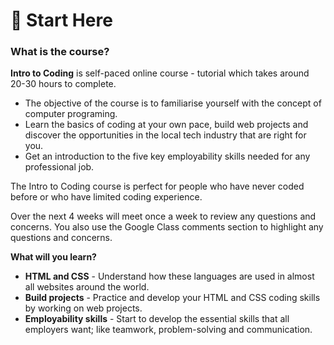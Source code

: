 # 🤪 Start Here

### What is the course? <a href="#lecture_heading" id="lecture_heading"></a>

**Intro to Coding** is self-paced online course - tutorial which takes around 20-30 hours to complete.&#x20;

* The objective of the course is to familiarise yourself with the concept of computer programing.&#x20;
* Learn the basics of coding at your own pace, build web projects and discover the opportunities in the local tech industry that are right for you.&#x20;
* Get an introduction to the five key employability skills needed for any professional job.

The Intro to Coding course is perfect for people who have never coded before or who have limited coding experience.

Over the next 4 weeks will meet once a week to review any questions and concerns. You also use the Google Class comments section to highlight any questions and concerns.&#x20;

**What will you learn?**

* **HTML and CSS** - Understand how these languages are used in almost all websites around the world.
* **Build projects** -  Practice and develop your HTML and CSS coding skills by working on web projects.
* **Employability skills** - Start to develop the essential skills that all employers want; like teamwork, problem-solving and communication.

